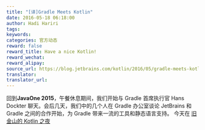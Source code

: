 ```yaml
---
title: "[译]Gradle Meets Kotlin"
date: 2016-05-18 06:18:00
author: Hadi Hariri
tags:
keywords:
categories: 官方动态
reward: false
reward_title: Have a nice Kotlin!
reward_wechat:
reward_alipay:
source_url: https://blog.jetbrains.com/kotlin/2016/05/gradle-meets-kotlin/
translator:
translator_url:
---
```


回到**JavaOne 2015**，午餐休息期间，我们开始与 Gradle 首席执行官 Hans Dockter 聊天。会后几天，我们中的几个人在 Gradle 办公室谈论 JetBrains 和 Gradle 之间的合作开始，为 Gradle 带来一流的工具和静态语言支持。
今天在 [旧金山的 Kotlin 之夜](http://info.jetbrains.com/Kotlin-Night-2016.html) 